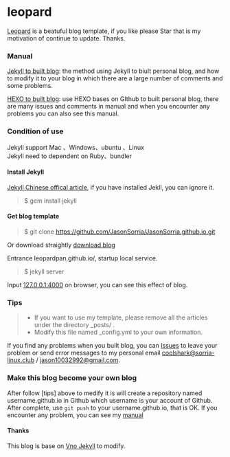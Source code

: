 # leopard

[Leopard](http://baixin.io) is a beatuful blog template, if you like please Star that is my motivation of continue to update. Thanks.

### Manual

[Jekyll to built blog](http://baixin.io/2016/10/jekyll_tutorials1/): the method using Jekyll to biult personal blog, and how to modify it to your blog in which there are a large number of comments and some problems. 

[HEXO to built blog](http://baixin.io/2015/08/HEXO%E6%90%AD%E5%BB%BA%E4%B8%AA%E4%BA%BA%E5%8D%9A%E5%AE%A2/): use HEXO bases on GIthub to built personal blog, there are many issues and comments in manual and when you encounter any problems you can also see this manual.

### Condition of use

Jekyll support Mac 、Windows、ubuntu 、Linux                     
Jekyll need to dependent on Ruby、bundler


#### Install Jekyll

[Jekyll Chinese offical article](http://jekyll.bootcss.com/), if you have installed Jekll, you can ignore it. 

> $ gem install jekyll

#### Get blog template

> $ git clone https://github.com/JasonSorria/JasonSorria.github.io.git

Or download straightly [download blog](https://github.com/JasonSorria/JasonSorria.github.io/archive/master.zip)   

Entrance leopardpan.github.io/, startup local service.

> $ jekyll server

Input [127.0.0.1:4000](127.0.0.1:4000) on browser, you can see this effect of blog.


### Tips

>* If you want to use my template, please remove all the articles under the directory _posts/ .
>* Modify this file named _config.yml to your own information.

If you find any problems when you built blog, you can [Issues](https://github.com/leopardpan/leopardpan.github.io/issues) to leave your problem or send error messages to my personal email coolshark@sorria-linux.club / jason10032992@gmail.com.        


### Make this blog become your own blog

After follow [tips] above to medify it is will create a repository named username.github.io in Github which username is your account of Github.
After complete, use `git push` to your username.github.io, that is OK. 
If you encounter any problem, you can see my [manual](http://baixin.io/2016/10/jekyll_tutorials1/)

#### Thanks   

This blog is base on [Vno Jekyll](https://github.com/onevcat/vno-jekyll) to modify.
